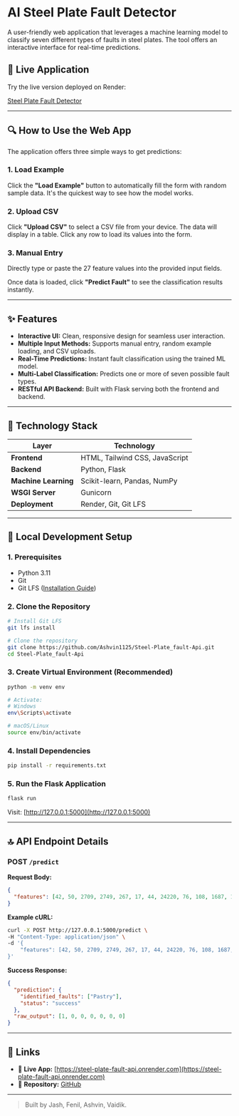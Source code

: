 # AI Steel Plate Fault Detector

A user-friendly web application that leverages a machine learning model to classify seven different types of faults in steel plates. The tool offers an interactive interface for real-time predictions.

## 🔗 Live Application

Try the live version deployed on Render:

[Steel Plate Fault Detector](https://steel-plate-fault-api.onrender.com)

---

## 🔍 How to Use the Web App

The application offers three simple ways to get predictions:

### 1. Load Example

Click the **"Load Example"** button to automatically fill the form with random sample data. It's the quickest way to see how the model works.

### 2. Upload CSV

Click **"Upload CSV"** to select a CSV file from your device. The data will display in a table. Click any row to load its values into the form.

### 3. Manual Entry

Directly type or paste the 27 feature values into the provided input fields.

Once data is loaded, click **"Predict Fault"** to see the classification results instantly.

---

## ✨ Features

* **Interactive UI:** Clean, responsive design for seamless user interaction.
* **Multiple Input Methods:** Supports manual entry, random example loading, and CSV uploads.
* **Real-Time Predictions:** Instant fault classification using the trained ML model.
* **Multi-Label Classification:** Predicts one or more of seven possible fault types.
* **RESTful API Backend:** Built with Flask serving both the frontend and backend.

---

## 🔧 Technology Stack

| Layer                | Technology                     |
| -------------------- | ------------------------------ |
| **Frontend**         | HTML, Tailwind CSS, JavaScript |
| **Backend**          | Python, Flask                  |
| **Machine Learning** | Scikit-learn, Pandas, NumPy    |
| **WSGI Server**      | Gunicorn                       |
| **Deployment**       | Render, Git, Git LFS           |

---

## 💪 Local Development Setup

### 1. Prerequisites

* Python 3.11
* Git
* Git LFS ([Installation Guide](https://git-lfs.github.com/))

### 2. Clone the Repository

```bash
# Install Git LFS
git lfs install

# Clone the repository
git clone https://github.com/Ashvin1125/Steel-Plate_fault-Api.git
cd Steel-Plate_fault-Api
```

### 3. Create Virtual Environment (Recommended)

```bash
python -m venv env

# Activate:
# Windows
env\Scripts\activate

# macOS/Linux
source env/bin/activate
```

### 4. Install Dependencies

```bash
pip install -r requirements.txt
```

### 5. Run the Flask Application

```bash
flask run
```

Visit: [http://127.0.0.1:5000](http://127.0.0.1:5000)

---

## 🔝 API Endpoint Details

### POST `/predict`

**Request Body:**

```json
{
  "features": [42, 50, 2709, 2749, 267, 17, 44, 24220, 76, 108, 1687, 1, 0, 80, 0.0498, 0.2415, 0.1818, 0.0047, 0.4706, 0.1, 1, 2.4265, 0.9031, 1.6435, 0.8182, -0.2913, 0.5822]
}
```

**Example cURL:**

```bash
curl -X POST http://127.0.0.1:5000/predict \
-H "Content-Type: application/json" \
-d '{
    "features": [42, 50, 2709, 2749, 267, 17, 44, 24220, 76, 108, 1687, 1, 0, 80, 0.0498, 0.2415, 0.1818, 0.0047, 0.4706, 0.1, 1, 2.4265, 0.9031, 1.6435, 0.8182, -0.2913, 0.5822]
}'
```

**Success Response:**

```json
{
  "prediction": {
    "identified_faults": ["Pastry"],
    "status": "success"
  },
  "raw_output": [1, 0, 0, 0, 0, 0, 0]
}
```

---

## 📍 Links

* 📅 **Live App:** [https://steel-plate-fault-api.onrender.com](https://steel-plate-fault-api.onrender.com)
* 📁 **Repository:** [GitHub](https://github.com/Jash-3193/Steel-Plate_fault-Api.git)

---

> Built by
> Jash,
> Fenil,
> Ashvin,
> Vaidik.
